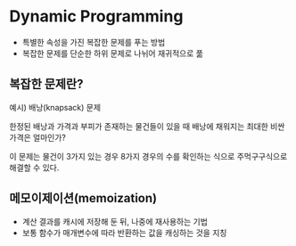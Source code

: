 # Dynamic Programming

- 특별한 속성을 가진 복잡한 문제를 푸는 방법
- 복잡한 문제를 단순한 하위 문제로 나뉘어 재귀적으로 풂

## 복잡한 문제란?

예시) 배낭(knapsack) 문제

한정된 배낭과 가격과 부피가 존재하는 물건들이 있을 때 배낭에 채워지는 최대한 비싼 가격은 얼마인가?

이 문제는 물건이 3가지 있는 경우 8가지 경우의 수를 확인하는 식으로 주먹구구식으로 해결할 수 있다.

## 메모이제이션(memoization)

- 계산 결과를 캐시에 저장해 둔 뒤, 나중에 재사용하는 기법
- 보통 함수가 매개변수에 따라 반환하는 값을 캐싱하는 것을 지칭
